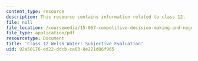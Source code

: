 ```yaml
---
content_type: resource
description: This resource contains information related to class 12.
file: null
file_location: /coursemedia/15-067-competitive-decision-making-and-negotiation-spring-2011/92a50176ed22ddcbca038e221d86f965_MIT15_067S11_Cl12_W_W_S_E.pdf
file_type: application/pdf
resourcetype: Document
title: 'Class 12 Welsh Water: Subjective Evaluation'
uid: 92a50176-ed22-ddcb-ca03-8e221d86f965
---
```

